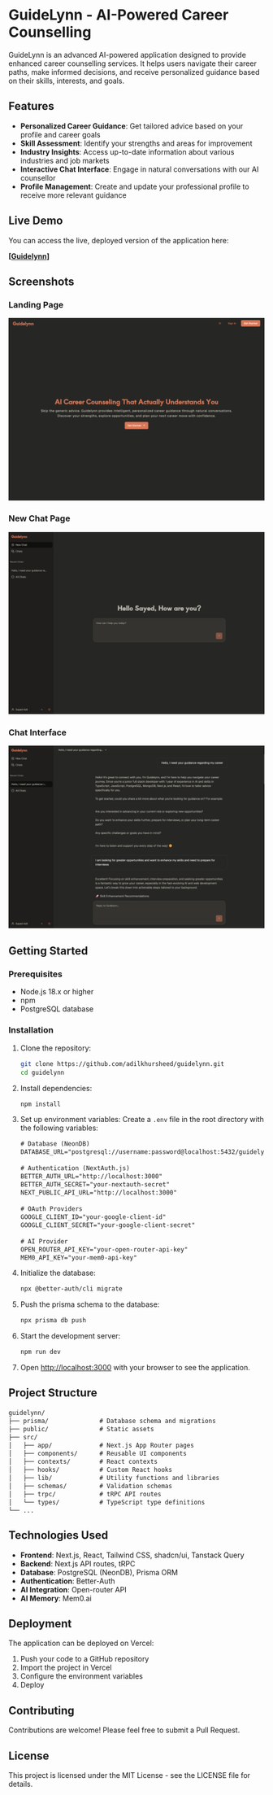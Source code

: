 # GuideLynn - AI-Powered Career Counselling

GuideLynn is an advanced AI-powered application designed to provide enhanced career counselling services. It helps users navigate their career paths, make informed decisions, and receive personalized guidance based on their skills, interests, and goals.

## Features

- **Personalized Career Guidance**: Get tailored advice based on your profile and career goals
- **Skill Assessment**: Identify your strengths and areas for improvement
- **Industry Insights**: Access up-to-date information about various industries and job markets
- **Interactive Chat Interface**: Engage in natural conversations with our AI counsellor
- **Profile Management**: Create and update your professional profile to receive more relevant guidance

## Live Demo

You can access the live, deployed version of the application here:

**[[Guidelynn](https://guidelynn.vercel.app/)]**

## Screenshots

### Landing Page

![Landing Page](./public/landing-page.png)

### New Chat Page

![New Chat Page](./public/new-chat-page.png)

### Chat Interface

![Chat Page](./public/chat-page.png)

## Getting Started

### Prerequisites

- Node.js 18.x or higher
- npm
- PostgreSQL database

### Installation

1. Clone the repository:

   ```bash
   git clone https://github.com/adilkhursheed/guidelynn.git
   cd guidelynn
   ```

2. Install dependencies:

   ```bash
   npm install
   ```

3. Set up environment variables:
   Create a `.env` file in the root directory with the following variables:

   ```
   # Database (NeonDB)
   DATABASE_URL="postgresql://username:password@localhost:5432/guidelynn"

   # Authentication (NextAuth.js)
   BETTER_AUTH_URL="http://localhost:3000"
   BETTER_AUTH_SECRET="your-nextauth-secret"
   NEXT_PUBLIC_API_URL="http://localhost:3000"

   # OAuth Providers
   GOOGLE_CLIENT_ID="your-google-client-id"
   GOOGLE_CLIENT_SECRET="your-google-client-secret"

   # AI Provider
   OPEN_ROUTER_API_KEY="your-open-router-api-key"
   MEM0_API_KEY="your-mem0-api-key"
   ```

4. Initialize the database:

   ```bash
   npx @better-auth/cli migrate
   ```

5. Push the prisma schema to the database:

   ```bash
   npx prisma db push
   ```

6. Start the development server:

   ```bash
   npm run dev
   ```

7. Open [http://localhost:3000](http://localhost:3000) with your browser to see the application.

## Project Structure

```
guidelynn/
├── prisma/              # Database schema and migrations
├── public/              # Static assets
├── src/
│   ├── app/             # Next.js App Router pages
│   ├── components/      # Reusable UI components
│   ├── contexts/        # React contexts
│   ├── hooks/           # Custom React hooks
│   ├── lib/             # Utility functions and libraries
│   ├── schemas/         # Validation schemas
│   ├── trpc/            # tRPC API routes
│   └── types/           # TypeScript type definitions
└── ...
```

## Technologies Used

- **Frontend**: Next.js, React, Tailwind CSS, shadcn/ui, Tanstack Query
- **Backend**: Next.js API routes, tRPC
- **Database**: PostgreSQL (NeonDB), Prisma ORM
- **Authentication**: Better-Auth
- **AI Integration**: Open-router API
- **AI Memory**: Mem0.ai

## Deployment

The application can be deployed on Vercel:

1. Push your code to a GitHub repository
2. Import the project in Vercel
3. Configure the environment variables
4. Deploy

## Contributing

Contributions are welcome! Please feel free to submit a Pull Request.

## License

This project is licensed under the MIT License - see the LICENSE file for details.
